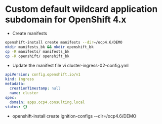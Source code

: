 # Custom default wildcard application subdomain for OpenShift 4.x

* Create manifests
```sh
openshift-install create manifests --dir=/ocp4.6/DEMO
mkdir manifests_bk && mkdir openshift_bk
cp -R manifests/ manifests_bk
cp -R openshift/ openshift_bk
```

* Update the manifest file
vi cluster-ingress-02-config.yml
```yaml
apiVersion: config.openshift.io/v1
kind: Ingress
metadata:
  creationTimestamp: null
  name: cluster
spec:
  domain: apps.ocp4.consulting.local
status: {}
```

* openshift-install create ignition-configs --dir=/ocp4.6/DEMO
